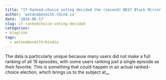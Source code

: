 ```yaml
---
title: "If Ranked-choice voting decided the (second) BEST Black Mirror episode"
author: 'watanabesmith.rbind.io'
date: '2018-06-17'
slug: if-rankedchoice-voting-decided
categories:
- bloglink
tags:
  - watanabesmithrbindio
---
```


The data is particularly unique because many users did not make a full ranking of all 19 episodes, with some users ranking just a single episode as their favorite. This is something that could happen in an actual ranked-choice election, which brings us to the subject at[... <i class="fas fa-external-link-alt"></i>](https://WatanabeSmith.rbind.io/post/ranked-black-mirror/)

